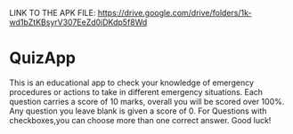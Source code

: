LINK TO THE APK FILE: https://drive.google.com/drive/folders/1k-wd1bZtKBsyrV307EeZd0iDKdp5f8Wd
# QuizApp
This is an educational app to check your knowledge of emergency procedures or actions to take in different emergency situations.
Each question carries a score of 10 marks, overall you will be scored over 100%. Any question you leave blank is given a score of 0.
For Questions with checkboxes,you can choose more than one correct answer.
Good luck!
